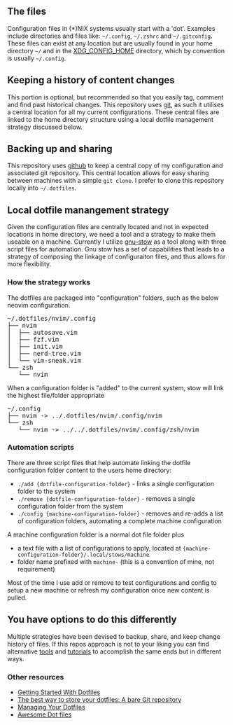 ## The files 

Configuration files in (\*)NIX systems usually start with a 'dot'.  Examples include directories and files like: `~/.config`,  `~/.zshrc` and `~/.gitconfig`. These files can exist at any location but are usually found in your home directory `~/` and in the [XDG_CONFIG_HOME](https://specifications.freedesktop.org/basedir-spec/basedir-spec-latest.html) directory, which by convention is usually `~/.config`.

## Keeping a history of content changes

This portion is optional, but recommended so that you easily tag, comment and find past historical changes.  This repository uses [git](https://git-scm.com/), as such it utilises a central location for all my current configurations. These central files are linked to the home directory structure using a local dotfile management strategy discussed below.

## Backing up and sharing

This repository uses [github](www.github.com) to keep a central copy of my configuration and associated git repository.  This central location allows for easy sharing between machines with a simple `git clone`.  I prefer to clone this repository locally into `~/.dotfiles`.

## Local dotfile manangement strategy

Given the configuration files are centrally located and not in expected locations in home directory, we need a tool and a strategy to make them useable on a machine.  Currently I utilize [gnu-stow](https://www.gnu.org/software/stow/) as a tool along with three script files for automation.  Gnu stow has a set of capabilities that leads to a strategy of composing the linkage of configuraiton files, and thus allows for more flexibility.

### How the strategy works

The dotfiles are packaged into "configuration" folders, such as the below neovim configuration.

<pre>
~/.dotfiles/nvim/.config
├── nvim
│  ├── autosave.vim
│  ├── fzf.vim
│  ├── init.vim
│  ├── nerd-tree.vim
│  └── vim-sneak.vim
└── zsh
   └── nvim
</pre>

When a configuration folder is "added" to the current system, stow will link the highest file/folder appropriate  

<pre>
~/.config
├── nvim -> ../.dotfiles/nvim/.config/nvim
└── zsh
   └── nvim -> ../../.dotfiles/nvim/.config/zsh/nvim
</pre>

### Automation scripts

There are three script files that help automate linking the dotfile configuration folder content to the users home directory:

* `./add {dotfile-configuration-folder}` - links a single configuration folder to the system
* `./remove {dotfile-configuration-folder}` - removes a single configuration folder from the system
* `./config {machine-configuration-folder}` - removes and re-adds a list of configuration folders, automating a complete machine configuration
    
A machine configuration folder is a normal dot file folder plus

* a text file with a list of configurations to apply, located at `{machine-configuration-folder}/.local/stows/machine`
* folder name prefixed with `machine-` (this is a convention of mine, not requirement)

Most of the time I use add or remove to test configurations and config to setup a new machine or refresh my configuration once new content is pulled. 

## You have options to do this differently

Multiple strategies have been devised to backup, share, and keep change history of files.  If this repos approach is not to your liking you can find alternative [tools](https://github.com/webpro/awesome-dotfiles#tools) and [tutorials](https://github.com/webpro/awesome-dotfiles#articles) to accomplish the same ends but in different ways.

### Other resources

* [Getting Started With Dotfiles](https://medium.com/@webprolific/getting-started-with-dotfiles-43c3602fd789)
* [The best way to store your dotfiles: A bare Git repository ](https://www.atlassian.com/git/tutorials/dotfiles)
* [Managing Your Dotfiles](https://www.anishathalye.com/2014/08/03/managing-your-dotfiles/)
* [Awesome Dot files](https://github.com/webpro/awesome-dotfiles)
